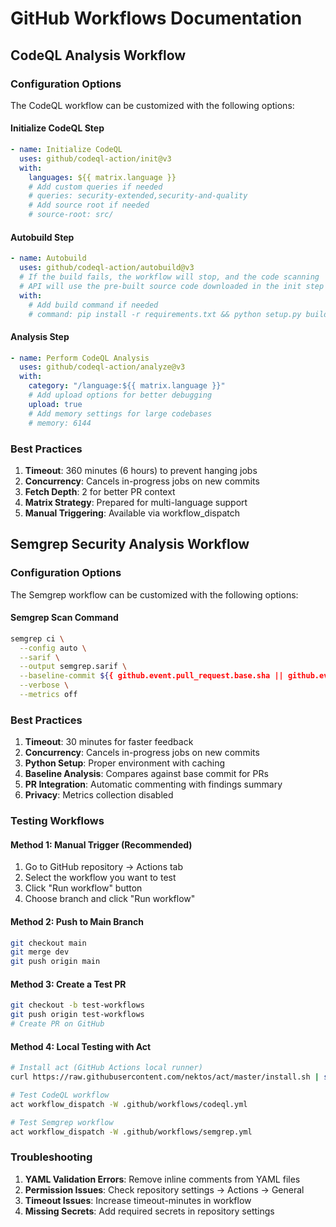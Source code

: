 # GitHub Workflows Documentation

## CodeQL Analysis Workflow

### Configuration Options

The CodeQL workflow can be customized with the following options:

#### Initialize CodeQL Step
```yaml
- name: Initialize CodeQL
  uses: github/codeql-action/init@v3
  with:
    languages: ${{ matrix.language }}
    # Add custom queries if needed
    # queries: security-extended,security-and-quality
    # Add source root if needed
    # source-root: src/
```

#### Autobuild Step
```yaml
- name: Autobuild
  uses: github/codeql-action/autobuild@v3
  # If the build fails, the workflow will stop, and the code scanning
  # API will use the pre-built source code downloaded in the init step
  with:
    # Add build command if needed
    # command: pip install -r requirements.txt && python setup.py build
```

#### Analysis Step
```yaml
- name: Perform CodeQL Analysis
  uses: github/codeql-action/analyze@v3
  with:
    category: "/language:${{ matrix.language }}"
    # Add upload options for better debugging
    upload: true
    # Add memory settings for large codebases
    # memory: 6144
```

### Best Practices

1. **Timeout**: 360 minutes (6 hours) to prevent hanging jobs
2. **Concurrency**: Cancels in-progress jobs on new commits
3. **Fetch Depth**: 2 for better PR context
4. **Matrix Strategy**: Prepared for multi-language support
5. **Manual Triggering**: Available via workflow_dispatch

## Semgrep Security Analysis Workflow

### Configuration Options

The Semgrep workflow can be customized with the following options:

#### Semgrep Scan Command
```bash
semgrep ci \
  --config auto \
  --sarif \
  --output semgrep.sarif \
  --baseline-commit ${{ github.event.pull_request.base.sha || github.event.before }} \
  --verbose \
  --metrics off
```

### Best Practices

1. **Timeout**: 30 minutes for faster feedback
2. **Concurrency**: Cancels in-progress jobs on new commits
3. **Python Setup**: Proper environment with caching
4. **Baseline Analysis**: Compares against base commit for PRs
5. **PR Integration**: Automatic commenting with findings summary
6. **Privacy**: Metrics collection disabled

### Testing Workflows

#### Method 1: Manual Trigger (Recommended)
1. Go to GitHub repository → Actions tab
2. Select the workflow you want to test
3. Click "Run workflow" button
4. Choose branch and click "Run workflow"

#### Method 2: Push to Main Branch
```bash
git checkout main
git merge dev
git push origin main
```

#### Method 3: Create a Test PR
```bash
git checkout -b test-workflows
git push origin test-workflows
# Create PR on GitHub
```

#### Method 4: Local Testing with Act
```bash
# Install act (GitHub Actions local runner)
curl https://raw.githubusercontent.com/nektos/act/master/install.sh | sudo bash

# Test CodeQL workflow
act workflow_dispatch -W .github/workflows/codeql.yml

# Test Semgrep workflow
act workflow_dispatch -W .github/workflows/semgrep.yml
```

### Troubleshooting

1. **YAML Validation Errors**: Remove inline comments from YAML files
2. **Permission Issues**: Check repository settings → Actions → General
3. **Timeout Issues**: Increase timeout-minutes in workflow
4. **Missing Secrets**: Add required secrets in repository settings
